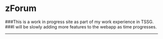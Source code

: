# zForum
###This is a work in progress site as part of my work experience in TSSG.
###I will be slowly adding more features to the webapp as time progresses.

---
